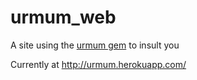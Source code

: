 urmum_web
=========

A site using the [urmum gem](https://github.com/dgmstuart/urmum) to insult you

Currently at http://urmum.herokuapp.com/
